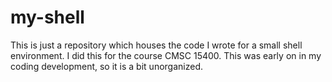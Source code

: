 # my-shell

This is just a repository which houses the code I wrote for a small shell environment. I did this for the course CMSC 15400. This was early on in my coding development, so it is a bit unorganized.
